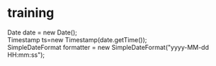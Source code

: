 # training


Date date = new Date();  
                Timestamp ts=new Timestamp(date.getTime());  
                SimpleDateFormat formatter = new SimpleDateFormat("yyyy-MM-dd HH:mm:ss");  
                
                
                
